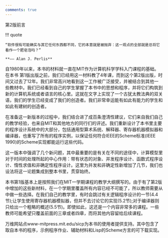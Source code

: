 ```yaml
---
comments: true
---
```


第2版前言

!!! quote

    “软件很有可能确实与其它任何东西都不同，它的本意就是被抛弃：这一观点的全部就是总将它看作一个肥皂泡吗？”

    **—— Alan J. Perlis**

自1980年以来，本书的材料就一直在MIT作为计算机科学学科入门课程的基础。在本书
第1版出版之前，我们已经用这一材料教了4年课，而到这个第2版出版，时间又过去了12年。我们非常高兴地看到这一工作被广泛接受，并被结合到其他一些教材中。我们已经看到自己的学生掌握了本书中的思想和程序，并将它们构筑到新的计算机系统或者语言的核心里。这就在文字上实现了一个古犹太教法典的双关语，我们的学生已经变成了我们的创造者。我们非常幸运能有如此有能力的学生和如此有建树的创造者。

在准备这一新版本的过程中，我们结合进了成百条澄清性建议，它们来自我们自己的教学经验，也来自MIT和其他地方的同行们的评述。我们重新设计了本书里主要的程序设计系统中的大部分，包括通用型算术系统、解释器、寄存器机器模拟器和编译器，也重写了所有的程序实例，以保证任何符合IEEE的Scheme标准(IEEE 1990)的Scheme实现都能运行这些代码。

这一版本中强调了几个新问题，其中最重要的是有关在不同的途径中，计算模型里对于时间的处理所起的中心作用：带有状态的对象、并发程序设计、函数式程序设计、惰性求值和非确定性程序设计。这里为并发和非确定性新增加了几节，我们也设法将这一论题集成到整本书里，贯穿始终。

本书第1版基本上是按照我们在MIT一学期课程的教学大纲撰写的。由于有了第2版中增加的这些新材料，在一个学期里覆盖所有内容已经不可能了，所以教师需要从中做一些选择。在我们自己的教学里，有时会跳过有关逻辑程序设计的一节(4.4节);让学生使用寄存器机器模拟器，但并不去讨论它的实现(5.2节);对于编译器则只给出一个粗略的概述(5.5节)。即使如此，这还是一个内容非常多的课程。一些教师可能希望只覆盖前面的三章或者四章，而将其他内容留给后续课程。

万维网站点www-mitpress.mit.edu/sicp为本书的使用者提供支持。其中包含了取自本书的程序，示例程序作业、辅助材料和Lisp的Scheme方言的可下载实现。
